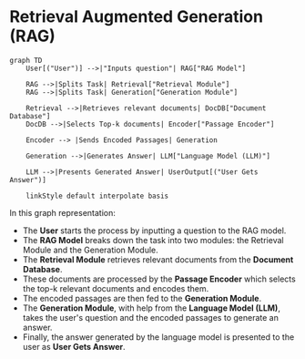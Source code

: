 # Retrieval Augmented Generation (RAG)

```mermaid
graph TD
    User[("User")] -->|"Inputs question"| RAG["RAG Model"]

    RAG -->|Splits Task| Retrieval["Retrieval Module"]
    RAG -->|Splits Task| Generation["Generation Module"]

    Retrieval -->|Retrieves relevant documents| DocDB["Document Database"]
    DocDB -->|Selects Top-k documents| Encoder["Passage Encoder"]
    
    Encoder --> |Sends Encoded Passages| Generation
    
    Generation -->|Generates Answer| LLM["Language Model (LLM)"]

    LLM -->|Presents Generated Answer| UserOutput[("User Gets Answer")]

    linkStyle default interpolate basis
```

In this graph representation:

- The **User** starts the process by inputting a question to the RAG model.
- The **RAG Model** breaks down the task into two modules: the Retrieval Module and the Generation Module.
- The **Retrieval Module** retrieves relevant documents from the **Document Database**.
- These documents are processed by the **Passage Encoder** which selects the top-k relevant documents and encodes them.
- The encoded passages are then fed to the **Generation Module**.
- The **Generation Module**, with help from the **Language Model (LLM)**, takes the user's question and the encoded passages to generate an answer.
- Finally, the answer generated by the language model is presented to the user as **User Gets Answer**.